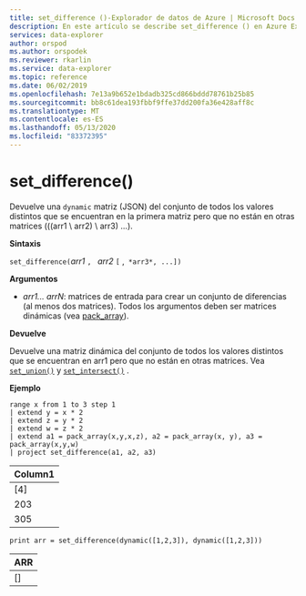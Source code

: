 ```yaml
---
title: set_difference ()-Explorador de datos de Azure | Microsoft Docs
description: En este artículo se describe set_difference () en Azure Explorador de datos.
services: data-explorer
author: orspod
ms.author: orspodek
ms.reviewer: rkarlin
ms.service: data-explorer
ms.topic: reference
ms.date: 06/02/2019
ms.openlocfilehash: 7e13a9b652e1bdadb325cd866bddd78761b25b85
ms.sourcegitcommit: bb8c61dea193fbbf9ffe37dd200fa36e428aff8c
ms.translationtype: MT
ms.contentlocale: es-ES
ms.lasthandoff: 05/13/2020
ms.locfileid: "83372395"
---
```

# <a name="set_difference"></a>set_difference()

Devuelve una `dynamic` matriz (JSON) del conjunto de todos los valores distintos que se encuentran en la primera matriz pero que no están en otras matrices (((arr1 \ arr2) \ arr3) \...).

**Sintaxis**

`set_difference(`*arr1* `, ` *arr2* `[` ,` *arr3*, ...])`

**Argumentos**

* *arr1... arrN*: matrices de entrada para crear un conjunto de diferencias (al menos dos matrices). Todos los argumentos deben ser matrices dinámicas (vea [pack_array](packarrayfunction.md)). 

**Devuelve**

Devuelve una matriz dinámica del conjunto de todos los valores distintos que se encuentran en arr1 pero que no están en otras matrices. Vea [`set_union()`](setunionfunction.md) y [`set_intersect()`](setintersectfunction.md) .

**Ejemplo**

<!-- csl: https://help.kusto.windows.net:443/Samples -->
```kusto
range x from 1 to 3 step 1
| extend y = x * 2
| extend z = y * 2
| extend w = z * 2
| extend a1 = pack_array(x,y,x,z), a2 = pack_array(x, y), a3 = pack_array(x,y,w)
| project set_difference(a1, a2, a3)
```

|Column1|
|---|
|[4]|
|203|
|305|

<!-- csl: https://help.kusto.windows.net:443/Samples -->
```kusto
print arr = set_difference(dynamic([1,2,3]), dynamic([1,2,3]))
```

|ARR|
|---|
|[]|